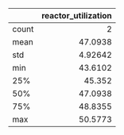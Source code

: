 |       |   reactor\_utilization |
|:------|-----------------------:|
| count |                2       |
| mean  |               47.0938  |
| std   |                4.92642 |
| min   |               43.6102  |
| 25%   |               45.352   |
| 50%   |               47.0938  |
| 75%   |               48.8355  |
| max   |               50.5773  |
